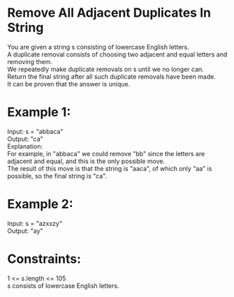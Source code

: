 # Remove All Adjacent Duplicates In String

You are given a string s consisting of lowercase English letters.  
A duplicate removal consists of choosing two adjacent and equal letters and removing them.  
We repeatedly make duplicate removals on s until we no longer can.  
Return the final string after all such duplicate removals have been made.  
It can be proven that the answer is unique.

# Example 1:
Input: s = "abbaca"  
Output: "ca"  
Explanation:  
For example, in "abbaca" we could remove "bb" since the letters are adjacent and equal, and this is the only possible move.  
The result of this move is that the string is "aaca", of which only "aa" is possible, so the final string is "ca".


# Example 2:
Input: s = "azxxzy"  
Output: "ay"  
 

# Constraints:
1 <= s.length <= 105  
s consists of lowercase English letters.